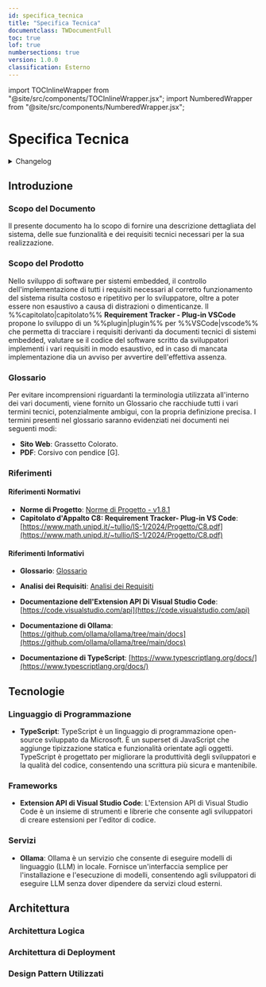 ```yaml
---
id: specifica_tecnica
title: "Specifica Tecnica"
documentclass: TWDocumentFull
toc: true
lof: true
numbersections: true
version: 1.0.0
classification: Esterno
---
```


import TOCInlineWrapper from "@site/src/components/TOCInlineWrapper.jsx";
import NumberedWrapper from "@site/src/components/NumberedWrapper.jsx";

# Specifica Tecnica

<details>
  <summary>Changelog</summary>

| Data       | Versione | Descrizione                 | Autore                | Data Verifica | Verificatore |
|------------|----------|-----------------------------|-----------------------|---------------|--------------|
| 18/03/2025 | 1.0.0    | Prima stesura del documento | Manuel Felipe Vasquez |               |              |

</details>

<TOCInlineWrapper toc={toc} numbered={true}/>
<NumberedWrapper toc={toc}>

## Introduzione

### Scopo del Documento

Il presente documento ha lo scopo di fornire una descrizione dettagliata del sistema, delle sue funzionalità e dei requisiti tecnici necessari per la sua realizzazione.


### Scopo del Prodotto

Nello sviluppo di software per sistemi embedded, il controllo dell'implementazione di tutti i requisiti necessari al corretto funzionamento del sistema risulta costoso e ripetitivo per lo sviluppatore, oltre a poter essere non esaustivo a causa di distrazioni o dimenticanze. Il %%capitolato|capitolato%% **Requirement Tracker - Plug-in VSCode** propone lo sviluppo di un %%plugin|plugin%% per %%VSCode|vscode%% che permetta di tracciare i requisiti derivanti da documenti tecnici di sistemi embedded, valutare se il codice del software scritto da sviluppatori implementi i vari requisiti in modo esaustivo, ed in caso di mancata implementazione dia un avviso per avvertire dell'effettiva assenza.

### Glossario

Per evitare incomprensioni riguardanti la terminologia utilizzata all'interno dei vari documenti, viene fornito un Glossario che racchiude tutti i vari termini tecnici, potenzialmente ambigui, con la propria definizione precisa. I termini presenti nel glossario saranno evidenziati nei documenti nei seguenti modi:

- **Sito Web**: Grassetto Colorato.
- **PDF**: Corsivo con pendice \[G\].


### Riferimenti

#### Riferimenti Normativi

- **Norme di Progetto**: [Norme di Progetto - v1.8.1](../RTB/Norme%20di%20Progetto.md)
- **Capitolato d'Appalto C8: Requirement Tracker- Plug-in VS Code**: [https://www.math.unipd.it/~tullio/IS-1/2024/Progetto/C8.pdf](https://www.math.unipd.it/~tullio/IS-1/2024/Progetto/C8.pdf)

#### Riferimenti Informativi

- **Glossario**: [Glossario](../RTB/Glossario.md)

- **Analisi dei Requisiti**: [Analisi dei Requisiti](../RTB/Analisi_dei_requisiti.md)

- **Documentazione dell'Extension API Di Visual Studio Code**: [https://code.visualstudio.com/api](https://code.visualstudio.com/api)

- **Documentazione di Ollama**: [https://github.com/ollama/ollama/tree/main/docs](https://github.com/ollama/ollama/tree/main/docs)

- **Documentazione di TypeScript**: [https://www.typescriptlang.org/docs/](https://www.typescriptlang.org/docs/)


## Tecnologie

### Linguaggio di Programmazione

- **TypeScript**: TypeScript è un linguaggio di programmazione open-source sviluppato da Microsoft. È un superset di JavaScript che aggiunge tipizzazione statica e funzionalità orientate agli oggetti. TypeScript è progettato per migliorare la produttività degli sviluppatori e la qualità del codice, consentendo una scrittura più sicura e mantenibile.

### Frameworks

- **Extension API di Visual Studio Code**: L'Extension API di Visual Studio Code è un insieme di strumenti e librerie che consente agli sviluppatori di creare estensioni per l'editor di codice. 

### Servizi 

- **Ollama**: Ollama è un servizio che consente di eseguire modelli di linguaggio (LLM) in locale. Fornisce un'interfaccia semplice per l'installazione e l'esecuzione di modelli, consentendo agli sviluppatori di eseguire LLM senza dover dipendere da servizi cloud esterni.

## Architettura

### Architettura Logica

### Architettura di Deployment

### Design Pattern Utilizzati